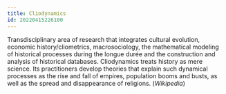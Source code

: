 ```yaml
---
title: Cliodynamics
id: 20220415226100
---
```


Transdisciplinary area of research that integrates cultural evolution, economic history/cliometrics, macrosociology, the mathematical modeling of historical processes during the longue durée and the construction and analysis of historical databases. Cliodynamics treats history as mere science. Its practitioners develop theories that explain such dynamical processes as the rise and fall of empires, population booms and busts, as well as the spread and disappearance of religions. (*Wikipedia*)
